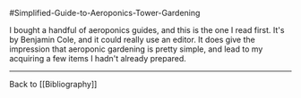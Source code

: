 #Simplified-Guide-to-Aeroponics-Tower-Gardening

I bought a handful of aeroponics guides, and this is the one I read first.  It's by Benjamin Cole, and it could really use an editor.  It does give the impression that aeroponic gardening is pretty simple, and lead to my acquiring a few items I hadn't already prepared.

---
Back to [[Bibliography]]